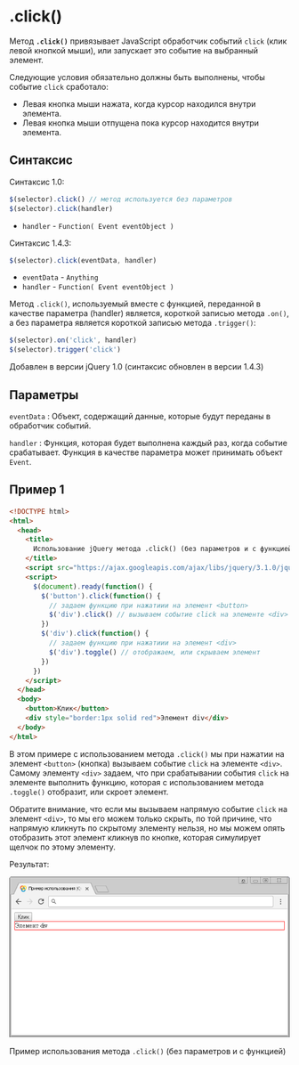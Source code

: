 # .click()

Метод **`.click()`** привязывает JavaScript обработчик событий `click` (клик левой кнопкой мыши), или запускает это событие на выбранный элемент.

Следующие условия обязательно должны быть выполнены, чтобы событие `click` сработало:

- Левая кнопка мыши нажата, когда курсор находился внутри элемента.
- Левая кнопка мыши отпущена пока курсор находится внутри элемента.

## Синтаксис

Синтаксис 1.0:

```js
$(selector).click() // метод используется без параметров
$(selector).click(handler)
```

- `handler` - `Function( Event eventObject )`

Синтаксис 1.4.3:

```js
$(selector).click(eventData, handler)
```

- `eventData` - `Anything`
- `handler` - `Function( Event eventObject )`

Метод `.click()`, используемый вместе с функцией, переданной в качестве параметра (handler) является, короткой записью метода `.on()`, а без параметра является короткой записью метода `.trigger()`:

```js
$(selector).on('click', handler)
$(selector).trigger('click')
```

Добавлен в версии jQuery 1.0 (синтаксис обновлен в версии 1.4.3)

## Параметры

`eventData`
: Объект, содержащий данные, которые будут переданы в обработчик событий.

`handler`
: Функция, которая будет выполнена каждый раз, когда событие срабатывает. Функция в качестве параметра может принимать объект `Event`.

## Пример 1

```html
<!DOCTYPE html>
<html>
  <head>
    <title>
      Использование jQuery метода .click() (без параметров и с функцией)
    </title>
    <script src="https://ajax.googleapis.com/ajax/libs/jquery/3.1.0/jquery.min.js"></script>
    <script>
      $(document).ready(function() {
        $('button').click(function() {
          // задаем функцию при нажатиии на элемент <button>
          $('div').click() // вызываем событие click на элементе <div>
        })
        $('div').click(function() {
          // задаем функцию при нажатиии на элемент <div>
          $('div').toggle() // отображаем, или скрываем элемент
        })
      })
    </script>
  </head>
  <body>
    <button>Клик</button>
    <div style="border:1px solid red">Элемент div</div>
  </body>
</html>
```

В этом примере с использованием метода `.click()` мы при нажатии на элемент `<button>` (кнопка) вызываем событие `click` на элементе `<div>`. Самому элементу `<div>` задаем, что при срабатывании события `click` на элементе выполнить функцию, которая с использованием метода `.toggle()` отобразит, или скроет элемент.

Обратите внимание, что если мы вызываем напрямую событие `click` на элемент `<div>`, то мы его можем только скрыть, по той причине, что напрямую кликнуть по скрытому элементу нельзя, но мы можем опять отобразить этот элемент кликнув по кнопке, которая симулирует щелчок по этому элементу.

Результат:

![Пример использования](854.png)

Пример использования метода `.click()` (без параметров и с функцией)
